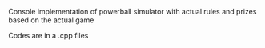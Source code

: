 Console implementation of powerball simulator with actual rules and prizes based on the actual game

Codes are in a .cpp files 
